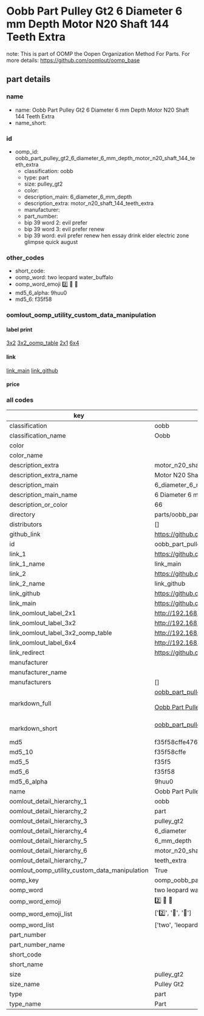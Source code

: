 # Oobb Part Pulley Gt2 6 Diameter 6 mm Depth Motor N20 Shaft 144 Teeth Extra  

note: This is part of OOMP the Oopen Organization Method For Parts. For more details: https://github.com/oomlout/oomp_base

##  part details
  







### name
* name: Oobb Part Pulley Gt2 6 Diameter 6 mm Depth Motor N20 Shaft 144 Teeth Extra
* name_short: 
### id
* oomp_id: oobb_part_pulley_gt2_6_diameter_6_mm_depth_motor_n20_shaft_144_teeth_extra
  * classification: oobb
  * type: part
  * size: pulley_gt2
  * color: 
  * description_main: 6_diameter_6_mm_depth
  * description_extra: motor_n20_shaft_144_teeth_extra
  * manufacturer: 
  * part_number: 
  * bip 39 word 2: evil prefer
  * bip 39 word 3: evil prefer renew
  * bip 39 word: evil prefer renew hen essay drink elder electric zone glimpse quick august

### other_codes
* short_code: 
* oomp_word: two leopard water_buffalo
* oomp_word_emoji :two: :leopard: :water_buffalo:
* md5_6_alpha: 9huu0
* md5_6: f35f58






### oomlout_oomp_utility_custom_data_manipulation
#### label print
[3x2](http://192.168.1.245:1112/?label=oomp%209huu0)
[3x2_oomp_table](http://192.168.1.108:1112/?label=oomp%209huu0)
[2x1](http://192.168.1.242:1112/?label=oomp%209huu0)
[6x4](http://192.168.1.55:1112/?label=oomp%209huu0)    

#### link

[link_main](https://github.com/oomlout/oomlout_oomp_version_1_messy/tree/main/parts/oobb_part_pulley_gt2_6_diameter_6_mm_depth_motor_n20_shaft_144_teeth_extra) [link_github](https://github.com/oomlout/oomlout_oomp_version_1_messy/tree/main/parts/oobb_part_pulley_gt2_6_diameter_6_mm_depth_motor_n20_shaft_144_teeth_extra)                             

#### price







### all codes 
| key | value |  
| --- | --- |  
| classification | oobb |  
| classification_name | Oobb |  
| color |  |  
| color_name |  |  
| description_extra | motor_n20_shaft_144_teeth_extra |  
| description_extra_name | Motor N20 Shaft 144 Teeth Extra |  
| description_main | 6_diameter_6_mm_depth |  
| description_main_name | 6 Diameter 6 mm Depth |  
| description_or_color | 66 |  
| directory | parts/oobb_part_pulley_gt2_6_diameter_6_mm_depth_motor_n20_shaft_144_teeth_extra |  
| distributors | [] |  
| github_link | https://github.com/oomlout/oomlout_oomp_part_src/tree/main/parts/oobb_part_pulley_gt2_6_diameter_6_mm_depth_motor_n20_shaft_144_teeth_extra |  
| id | oobb_part_pulley_gt2_6_diameter_6_mm_depth_motor_n20_shaft_144_teeth_extra |  
| link_1 | https://github.com/oomlout/oomlout_oomp_version_1_messy/tree/main/parts/oobb_part_pulley_gt2_6_diameter_6_mm_depth_motor_n20_shaft_144_teeth_extra |  
| link_1_name | link_main |  
| link_2 | https://github.com/oomlout/oomlout_oomp_version_1_messy/tree/main/parts/oobb_part_pulley_gt2_6_diameter_6_mm_depth_motor_n20_shaft_144_teeth_extra |  
| link_2_name | link_github |  
| link_github | https://github.com/oomlout/oomlout_oomp_version_1_messy/tree/main/parts/oobb_part_pulley_gt2_6_diameter_6_mm_depth_motor_n20_shaft_144_teeth_extra |  
| link_main | https://github.com/oomlout/oomlout_oomp_version_1_messy/tree/main/parts/oobb_part_pulley_gt2_6_diameter_6_mm_depth_motor_n20_shaft_144_teeth_extra |  
| link_oomlout_label_2x1 | http://192.168.1.242:1112/?label=oomp%209huu0 |  
| link_oomlout_label_3x2 | http://192.168.1.245:1112/?label=oomp%209huu0 |  
| link_oomlout_label_3x2_oomp_table | http://192.168.1.108:1112/?label=oomp%209huu0 |  
| link_oomlout_label_6x4 | http://192.168.1.55:1112/?label=oomp%209huu0 |  
| link_redirect | https://github.com/oomlout/oomlout_oomp_version_1_messy/tree/main/parts/oobb_part_pulley_gt2_6_diameter_6_mm_depth_motor_n20_shaft_144_teeth_extra |  
| manufacturer |  |  
| manufacturer_name |  |  
| manufacturers | [] |  
| markdown_full | [oobb_part_pulley_gt2_6_diameter_6_mm_depth_motor_n20_shaft_144_teeth_extra](none)<br>[](none)<br>[Oobb Part Pulley Gt2 6 Diameter 6 Mm Depth Motor N20 Shaft 144 Teeth Extra](none)<br><br> |  
| markdown_short | [oobb_part_pulley_gt2_6_diameter_6_mm_depth_motor_n20_shaft_144_teeth_extra](none)<br><br> |  
| md5 | f35f58cffe4768e90c2696b36c6a726f |  
| md5_10 | f35f58cffe |  
| md5_5 | f35f5 |  
| md5_6 | f35f58 |  
| md5_6_alpha | 9huu0 |  
| name | Oobb Part Pulley Gt2 6 Diameter 6 mm Depth Motor N20 Shaft 144 Teeth Extra |  
| oomlout_detail_hierarchy_1 | oobb |  
| oomlout_detail_hierarchy_2 | part |  
| oomlout_detail_hierarchy_3 | pulley_gt2 |  
| oomlout_detail_hierarchy_4 | 6_diameter |  
| oomlout_detail_hierarchy_5 | 6_mm_depth |  
| oomlout_detail_hierarchy_6 | motor_n20_shaft_144 |  
| oomlout_detail_hierarchy_7 | teeth_extra |  
| oomlout_oomp_utility_custom_data_manipulation | True |  
| oomp_key | oomp_oobb_part_pulley_gt2_6_diameter_6_mm_depth_motor_n20_shaft_144_teeth_extra |  
| oomp_word | two leopard water_buffalo |  
| oomp_word_emoji | :two: :leopard: :water_buffalo: |  
| oomp_word_emoji_list | [':two:', ':leopard:', ':water_buffalo:'] |  
| oomp_word_list | ['two', 'leopard', 'water_buffalo'] |  
| part_number |  |  
| part_number_name |  |  
| short_code |  |  
| short_name |  |  
| size | pulley_gt2 |  
| size_name | Pulley Gt2 |  
| type | part |  
| type_name | Part |  

